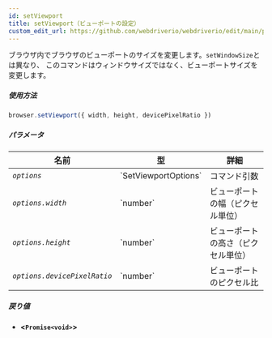 ```yaml
---
id: setViewport
title: setViewport（ビューポートの設定）
custom_edit_url: https://github.com/webdriverio/webdriverio/edit/main/packages/webdriverio/src/commands/browser/setViewport.ts
---
```


ブラウザ内でブラウザのビューポートのサイズを変更します。`setWindowSize`とは異なり、
このコマンドはウィンドウサイズではなく、ビューポートサイズを変更します。

##### 使用方法

```js
browser.setViewport({ width, height, devicePixelRatio })
```

##### パラメータ

<table>
  <thead>
    <tr>
      <th>名前</th><th>型</th><th>詳細</th>
    </tr>
  </thead>
  <tbody>
    <tr>
      <td><code><var>options</var></code></td>
      <td>`SetViewportOptions`</td>
      <td>コマンド引数</td>
    </tr>
    <tr>
      <td><code><var>options.width</var></code></td>
      <td>`number`</td>
      <td>ビューポートの幅（ピクセル単位）</td>
    </tr>
    <tr>
      <td><code><var>options.height</var></code></td>
      <td>`number`</td>
      <td>ビューポートの高さ（ピクセル単位）</td>
    </tr>
    <tr>
      <td><code><var>options.devicePixelRatio</var></code></td>
      <td>`number`</td>
      <td>ビューポートのピクセル比</td>
    </tr>
  </tbody>
</table>

##### 戻り値

- **&lt;`Promise<void>`&gt;**
